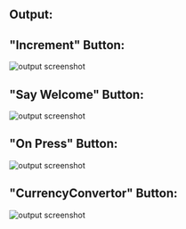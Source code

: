 ## Output:
"Increment" Button:
---
![output screenshot](1.png)

"Say Welcome" Button:
---
![output screenshot](2.png)

"On Press" Button:
---
![output screenshot](3.png)

"CurrencyConvertor" Button:
---
![output screenshot](4.png)